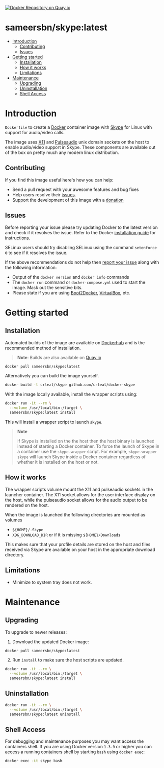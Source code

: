 [![Docker Repository on Quay.io](https://quay.io/repository/sameersbn/skype/status "Docker Repository on Quay.io")](https://quay.io/repository/sameersbn/skype)

# sameersbn/skype:latest

- [Introduction](#introduction)
  - [Contributing](#contributing)
  - [Issues](#issues)
- [Getting started](#getting-started)
  - [Installation](#installation)
  - [How it works](#how-it-works)
  - [Limitations](#limitations)
- [Maintenance](#maintenance)
  - [Upgrading](#upgrading)
  - [Uninstallation](#uninstallation)
  - [Shell Access](#shell-access)

# Introduction

`Dockerfile` to create a [Docker](https://www.docker.com/) container image with [Skype](http://www.skype.com) for Linux with support for audio/video calls.

The image uses [X11](http://www.x.org) and [Pulseaudio](http://www.freedesktop.org/wiki/Software/PulseAudio/) unix domain sockets on the host to enable audio/video support in Skype. These components are available out of the box on pretty much any modern linux distribution.

## Contributing

If you find this image useful here's how you can help:

- Send a pull request with your awesome features and bug fixes
- Help users resolve their [issues](../../issues?q=is%3Aopen+is%3Aissue).
- Support the development of this image with a [donation](http://www.damagehead.com/donate/)

## Issues

Before reporting your issue please try updating Docker to the latest version and check if it resolves the issue. Refer to the Docker [installation guide](https://docs.docker.com/installation) for instructions.

SELinux users should try disabling SELinux using the command `setenforce 0` to see if it resolves the issue.

If the above recommendations do not help then [report your issue](../../issues/new) along with the following information:

- Output of the `docker version` and `docker info` commands
- The `docker run` command or `docker-compose.yml` used to start the image. Mask out the sensitive bits.
- Please state if you are using [Boot2Docker](http://www.boot2docker.io), [VirtualBox](https://www.virtualbox.org), etc.

# Getting started

## Installation

Automated builds of the image are available on [Dockerhub](https://hub.docker.com/r/sameersbn/skype) and is the recommended method of installation.

> **Note**: Builds are also available on [Quay.io](https://quay.io/repository/sameersbn/skype)

```bash
docker pull sameersbn/skype:latest
```

Alternatively you can build the image yourself.

```bash
docker build -t crleal/skype github.com/crleal/docker-skype
```

With the image locally available, install the wrapper scripts using:

```bash
docker run -it --rm \
  --volume /usr/local/bin:/target \
  sameersbn/skype:latest install
```

This will install a wrapper script to launch `skype`.

> **Note**
>
> If Skype is installed on the the host then the host binary is launched instead of starting a Docker container. To force the launch of Skype in a container use the `skype-wrapper` script. For example, `skype-wrapper skype` will launch Skype inside a Docker container regardless of whether it is installed on the host or not.

## How it works

The wrapper scripts volume mount the X11 and pulseaudio sockets in the launcher container. The X11 socket allows for the user interface display on the host, while the pulseaudio socket allows for the audio output to be rendered on the host.

When the image is launched the following directories are mounted as volumes

 - `${HOME}/.Skype`
 - `XDG_DOWNLOAD_DIR` or if it is missing `${HOME}/Downloads`

This makes sure that your profile details are stored on the host and files received via Skype are available on your host in the appropriate download directory.

## Limitations

- Minimize to system tray does not work.

# Maintenance

## Upgrading

To upgrade to newer releases:

  1. Download the updated Docker image:

  ```bash
  docker pull sameersbn/skype:latest
  ```

  2. Run `install` to make sure the host scripts are updated.

  ```bash
  docker run -it --rm \
    --volume /usr/local/bin:/target \
    sameersbn/skype:latest install
  ```

## Uninstallation

```bash
docker run -it --rm \
  --volume /usr/local/bin:/target \
  sameersbn/skype:latest uninstall
```

## Shell Access

For debugging and maintenance purposes you may want access the containers shell. If you are using Docker version `1.3.0` or higher you can access a running containers shell by starting `bash` using `docker exec`:

```bash
docker exec -it skype bash
```
